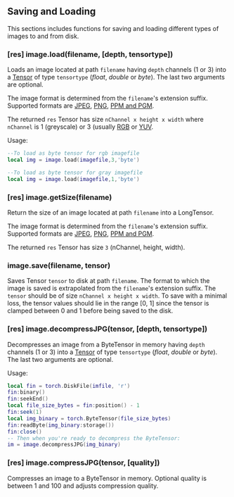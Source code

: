 <a name="image.saveload"></a>
## Saving and Loading ##
This sections includes functions for saving and loading different types
of images to and from disk.

<a name="image.load"></a>
### [res] image.load(filename, [depth, tensortype]) ###
Loads an image located at path `filename` having `depth` channels (1 or 3)
into a [Tensor](https://github.com/torch/torch7/blob/master/doc/tensor.md#tensor)
of type `tensortype` (*float*, *double* or *byte*). The last two arguments
are optional.

The image format is determined from the `filename`'s
extension suffix. Supported formats are
[JPEG](https://en.wikipedia.org/wiki/JPEG),
[PNG](https://en.wikipedia.org/wiki/Portable_Network_Graphics),
[PPM and PGM](https://en.wikipedia.org/wiki/Netpbm_format).

The returned `res` Tensor has size `nChannel x height x width` where `nChannel` is
1 (greyscale) or 3 (usually [RGB](https://en.wikipedia.org/wiki/RGB_color_model)
or [YUV](https://en.wikipedia.org/wiki/YUV).

Usage:
```lua
--To load as byte tensor for rgb imagefile
local img = image.load(imagefile,3,'byte')

--To load as byte tensor for gray imagefile
local img = image.load(imagefile,1,'byte')

```

<a name="image.getSize"></a>
### [res] image.getSize(filename) ###
Return the size of an image located at path `filename` into a LongTensor.

The image format is determined from the `filename`'s
extension suffix. Supported formats are
[JPEG](https://en.wikipedia.org/wiki/JPEG),
[PNG](https://en.wikipedia.org/wiki/Portable_Network_Graphics),
[PPM and PGM](https://en.wikipedia.org/wiki/Netpbm_format).

The returned `res` Tensor has size `3` (nChannel, height, width).

<a name="image.save"></a>
### image.save(filename, tensor) ###
Saves Tensor `tensor` to disk at path `filename`. The format to which
the image is saved is extrapolated from the `filename`'s extension suffix.
The `tensor` should be of size `nChannel x height x width`.
To save with a minimal loss, the tensor values should lie in the range [0, 1] since the tensor is clamped between 0 and 1 before being saved to the disk.

<a name="image.decompressJPG"></a>
### [res] image.decompressJPG(tensor, [depth, tensortype]) ###
Decompresses an image from a ByteTensor in memory having `depth` channels (1 or 3)
into a [Tensor](https://github.com/torch/torch7/blob/master/doc/tensor.md#tensor)
of type `tensortype` (*float*, *double* or *byte*). The last two arguments
are optional.

Usage:
```lua
local fin = torch.DiskFile(imfile, 'r')
fin:binary()
fin:seekEnd()
local file_size_bytes = fin:position() - 1
fin:seek(1)
local img_binary = torch.ByteTensor(file_size_bytes)
fin:readByte(img_binary:storage())
fin:close()
-- Then when you're ready to decompress the ByteTensor:
im = image.decompressJPG(img_binary)
```

<a name="image.compressJPG"></a>
### [res] image.compressJPG(tensor, [quality]) ###
Compresses an image to a ByteTensor in memory.  Optional quality is between 1 and 100 and adjusts compression quality.

